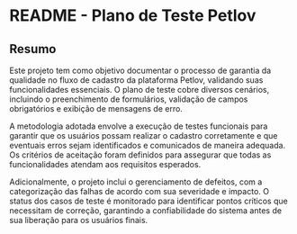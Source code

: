 # README - Plano de Teste Petlov

## Resumo

Este projeto tem como objetivo documentar o processo de garantia da qualidade no fluxo de cadastro da plataforma Petlov, validando suas funcionalidades essenciais. O plano de teste cobre diversos cenários, incluindo o preenchimento de formulários, validação de campos obrigatórios e exibição de mensagens de erro.

A metodologia adotada envolve a execução de testes funcionais para garantir que os usuários possam realizar o cadastro corretamente e que eventuais erros sejam identificados e comunicados de maneira adequada. Os critérios de aceitação foram definidos para assegurar que todas as funcionalidades atendam aos requisitos esperados.

Adicionalmente, o projeto inclui o gerenciamento de defeitos, com a categorização das falhas de acordo com sua severidade e impacto. O status dos casos de teste é monitorado para identificar pontos críticos que necessitam de correção, garantindo a confiabilidade do sistema antes de sua liberação para os usuários finais.
